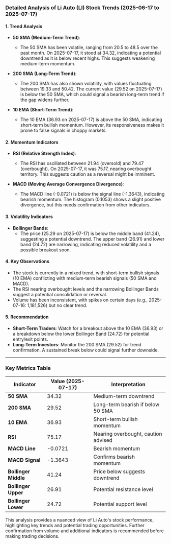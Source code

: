 ### Detailed Analysis of Li Auto (LI) Stock Trends (2025-06-17 to 2025-07-17)

#### 1. **Trend Analysis**
- **50 SMA (Medium-Term Trend)**:
  - The 50 SMA has been volatile, ranging from 20.5 to 48.5 over the past month. On 2025-07-17, it stood at 34.32, indicating a potential downtrend as it is below recent highs. This suggests weakening medium-term momentum.
  
- **200 SMA (Long-Term Trend)**:
  - The 200 SMA has also shown volatility, with values fluctuating between 19.33 and 50.42. The current value (29.52 on 2025-07-17) is below the 50 SMA, which could signal a bearish long-term trend if the gap widens further.

- **10 EMA (Short-Term Trend)**:
  - The 10 EMA (36.93 on 2025-07-17) is above the 50 SMA, indicating short-term bullish momentum. However, its responsiveness makes it prone to false signals in choppy markets.

#### 2. **Momentum Indicators**
- **RSI (Relative Strength Index)**:
  - The RSI has oscillated between 21.94 (oversold) and 79.47 (overbought). On 2025-07-17, it was 75.17, nearing overbought territory. This suggests caution as a reversal might be imminent.
  
- **MACD (Moving Average Convergence Divergence)**:
  - The MACD line (-0.0721) is below the signal line (-1.3643), indicating bearish momentum. The histogram (0.1053) shows a slight positive divergence, but this needs confirmation from other indicators.

#### 3. **Volatility Indicators**
- **Bollinger Bands**:
  - The price (25.29 on 2025-07-17) is below the middle band (41.24), suggesting a potential downtrend. The upper band (26.91) and lower band (24.72) are narrowing, indicating reduced volatility and a possible breakout soon.

#### 4. **Key Observations**
- The stock is currently in a mixed trend, with short-term bullish signals (10 EMA) conflicting with medium-term bearish signals (50 SMA and MACD).
- The RSI nearing overbought levels and the narrowing Bollinger Bands suggest a potential consolidation or reversal.
- Volume has been inconsistent, with spikes on certain days (e.g., 2025-07-16: 1,181,526) but no clear trend.

#### 5. **Recommendation**
- **Short-Term Traders**: Watch for a breakout above the 10 EMA (36.93) or a breakdown below the lower Bollinger Band (24.72) for potential entry/exit points.
- **Long-Term Investors**: Monitor the 200 SMA (29.52) for trend confirmation. A sustained break below could signal further downside.

---

### Key Metrics Table

| **Indicator**       | **Value (2025-07-17)** | **Interpretation**                          |
|---------------------|-----------------------|--------------------------------------------|
| **50 SMA**          | 34.32                | Medium-term downtrend                      |
| **200 SMA**         | 29.52                | Long-term bearish if below 50 SMA          |
| **10 EMA**          | 36.93                | Short-term bullish momentum                |
| **RSI**             | 75.17                | Nearing overbought, caution advised        |
| **MACD Line**       | -0.0721              | Bearish momentum                           |
| **MACD Signal**     | -1.3643              | Confirms bearish momentum                  |
| **Bollinger Middle**| 41.24                | Price below suggests downtrend             |
| **Bollinger Upper** | 26.91                | Potential resistance level                 |
| **Bollinger Lower** | 24.72                | Potential support level                    |

This analysis provides a nuanced view of Li Auto's stock performance, highlighting key trends and potential trading opportunities. Further confirmation from volume and additional indicators is recommended before making trading decisions.